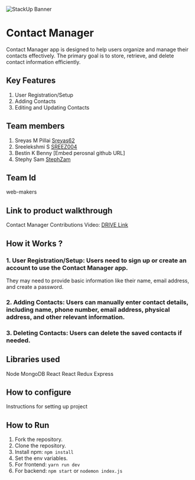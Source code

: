 ![StackUp Banner]([https://tinkerhub.frappe.cloud/files/stackup%20banner.jpeg])
# Contact Manager
Contact Manager app is designed to help users organize and manage their contacts effectively. The primary goal is to store, retrieve, and delete contact information efficiently.
## Key Features
1. User Registration/Setup
2. Adding Contacts
3. Editing and Updating Contacts
## Team members
1. Sreyas M Pillai [Sreyas62](https://github.com/Sreyas62)
2. Sreelekshmi S [SREEZ004](https://github.com/SREEZ004)
3. Bestin K Benny [Embed perosnal github URL]
4. Stephy Sam [StephZam](https://github.com/StephZam)
## Team Id
web-makers
## Link to product walkthrough
Contact Manager Contributions Video: [DRIVE Link](https://drive.google.com/drive/folders/1viBHXTSaG9ouodtCdUC0c7wUa5eO3zy1)
## How it Works ?
### 1. User Registration/Setup: Users need to sign up or create an account to use the Contact Manager app.
They may need to provide basic information like their name, email address, and create a password.
### 2. Adding Contacts: Users can manually enter contact details, including name, phone number, email address, physical address, and other relevant information.
### 3. Deleting Contacts: Users can delete the saved contacts if needed.
## Libraries used
Node
MongoDB
React
React Redux
Express
## How to configure
Instructions for setting up project
## How to Run
1. Fork the repository.
2. Clone the repository.
3. Install npm:
   `npm install`
4. Set the env variables.
5. For frontend:
   `yarn run dev`
6. For backend:
   `npm start`
   or
   `nodemon index.js`
